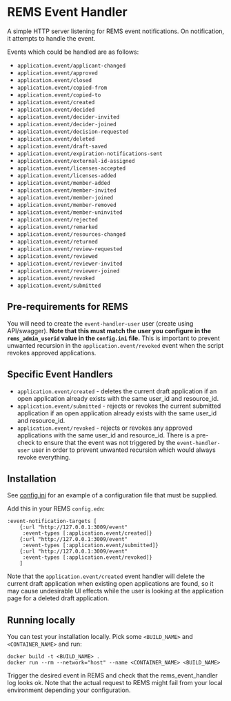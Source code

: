 # REMS Event Handler

A simple HTTP server listening for REMS event notifications. On notification, it attempts to handle the event.

Events which could be handled are as follows:

- `application.event/applicant-changed`
- `application.event/approved`
- `application.event/closed`
- `application.event/copied-from`
- `application.event/copied-to`
- `application.event/created`
- `application.event/decided`
- `application.event/decider-invited`
- `application.event/decider-joined`
- `application.event/decision-requested`
- `application.event/deleted`
- `application.event/draft-saved`
- `application.event/expiration-notifications-sent`
- `application.event/external-id-assigned`
- `application.event/licenses-accepted`
- `application.event/licenses-added`
- `application.event/member-added`
- `application.event/member-invited`
- `application.event/member-joined`
- `application.event/member-removed`
- `application.event/member-uninvited`
- `application.event/rejected`
- `application.event/remarked`
- `application.event/resources-changed`
- `application.event/returned`
- `application.event/review-requested`
- `application.event/reviewed`
- `application.event/reviewer-invited`
- `application.event/reviewer-joined`
- `application.event/revoked`
- `application.event/submitted`

## Pre-requirements for REMS

You will need to create the `event-handler-user` user (create using API/swagger). **Note that this must match the user
you configure in the `rems_admin_userid` value in the `config.ini` file.** This is important to prevent unwanted
recursion in the `application.event/revoked` event when the script revokes approved applications.

## Specific Event Handlers

- `application.event/created` - deletes the current draft application if an open application already exists with the
  same user_id and resource_id.
- `application.event/submitted` - rejects or revokes the current submitted application if an open application already
  exists with the same user_id and resource_id.
- `application.event/revoked` - rejects or revokes any approved applications with the same user_id and resource_id.
  There is a pre-check to ensure that the event was not triggered by the `event-handler-user` user in order to prevent
  unwanted recursion which would always revoke everything.

## Installation

See [config.ini](config.ini) for an example of a configuration file that must be supplied.

Add this in your REMS `config.edn`:

```
:event-notification-targets [
    {:url "http://127.0.0.1:3009/event"
     :event-types [:application.event/created]}
    {:url "http://127.0.0.1:3009/event"
     :event-types [:application.event/submitted]}
    {:url "http://127.0.0.1:3009/event"
     :event-types [:application.event/revoked]}
    ]
```

Note that the `application.event/created` event handler will delete the current draft application when existing open
applications are found, so it may cause undesirable UI effects while the user is looking at the application page for a
deleted draft application.

## Running locally

You can test your installation locally. Pick some `<BUILD_NAME>` and `<CONTAINER_NAME>` and run:

```
docker build -t <BUILD_NAME> .
docker run --rm --network="host" --name <CONTAINER_NAME> <BUILD_NAME>
```

Trigger the desired event in REMS and check that the rems_event_handler log looks ok. Note that the actual request to
REMS might fail from your local environment depending your configuration. 
